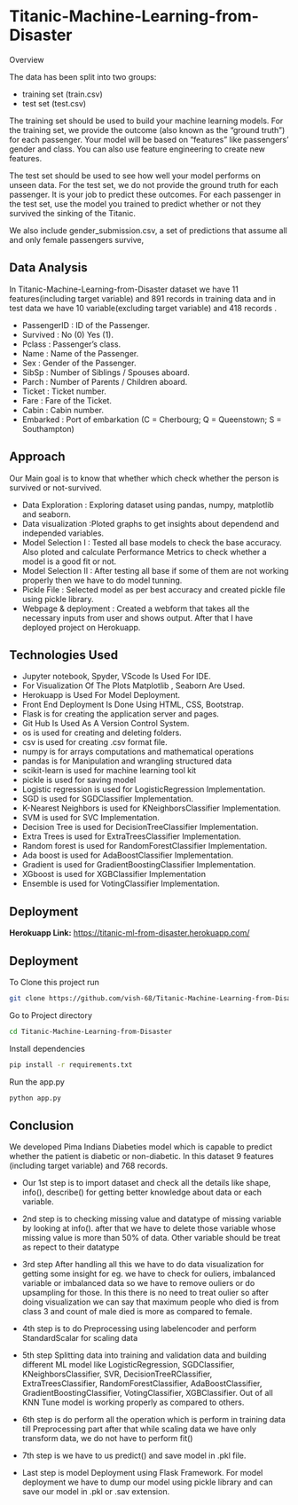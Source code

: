 
# Titanic-Machine-Learning-from-Disaster 

Overview

The data has been split into two groups:

* training set (train.csv)
* test set (test.csv)

The training set should be used to build your machine learning 
models. For the training set, we provide the outcome (also known 
as the “ground truth”) for each passenger. Your model will be 
based on “features” like passengers’ gender and class. You can 
also use feature engineering to create new features.

The test set should be used to see how well your model performs 
on unseen data. For the test set, we do not provide the ground 
truth for each passenger. It is your job to predict these 
outcomes. For each passenger in the test set, use the model you 
trained to predict whether or not they survived the sinking of 
the Titanic.

We also include gender_submission.csv, a set of predictions that 
assume all and only female passengers survive,
## Data Analysis

In Titanic-Machine-Learning-from-Disaster dataset we have 11 features(including target 
variable) and 891 records in training data and in test data we have 
10 variable(excluding target variable) and 418 records .

* PassengerID : ID of the Passenger.
* Survived : No (0) Yes (1).
* Pclass : Passenger’s class.
* Name : Name of the Passenger.
* Sex : Gender of the Passenger.
* SibSp : Number of Siblings / Spouses aboard.
* Parch : Number of Parents / Children aboard.
* Ticket : Ticket number.
* Fare : Fare of the Ticket.
* Cabin : Cabin number.
* Embarked : Port of embarkation (C = Cherbourg; Q = Queenstown; S = Southampton)
## Approach

Our Main goal is to know that whether which check whether the person is survived or not-survived.

* Data Exploration : Exploring dataset using pandas, numpy, matplotlib and seaborn.
* Data visualization :Ploted graphs to get insights about dependend and independed variables.
* Model Selection I : Tested all base models to check the base accuracy. Also ploted and calculate Performance Metrics to check whether a model is a good fit or not.
* Model Selection II : After testing all base if some of them are not working properly then we have to do model tunning. 
* Pickle File : Selected model as per best accuracy and created pickle file using pickle library.
* Webpage & deployment : Created a webform that takes all the necessary inputs from user and shows output. After that I have deployed project on Herokuapp. 

## Technologies Used

* Jupyter notebook, Spyder, VScode Is Used For IDE.
* For Visualization Of The Plots Matplotlib , Seaborn Are Used.
* Herokuapp is Used For Model Deployment.
* Front End Deployment Is Done Using HTML, CSS, Bootstrap.
* Flask is for creating the application server and pages.
* Git Hub Is Used As A Version Control System.
* os is used for creating and deleting folders.
* csv is used for creating .csv format file.
* numpy is for arrays computations and mathematical operations
* pandas is for Manipulation and wrangling structured data
* scikit-learn is used for machine learning tool kit
* pickle is used for saving model
* Logistic regression is used for LogisticRegression Implementation.
* SGD is used for SGDClassifier Implementation.
* K-Nearest Neighbors is used for KNeighborsClassifier Implementation.
* SVM is used for SVC Implementation.
* Decision Tree is used for DecisionTreeClassifier Implementation.
* Extra Trees is used for ExtraTreesClassifier Implementation.
* Random forest is used for RandomForestClassifier Implementation.
* Ada boost is used for AdaBoostClassifier Implementation.
* Gradient is used for GradientBoostingClassifier Implementation.
* XGboost is used for XGBClassifier Implementation
* Ensemble is used for VotingClassifier Implementation.
## Deployment

**Herokuapp Link:** https://titanic-ml-from-disaster.herokuapp.com/
  
## Deployment

To Clone this project run

```bash
git clone https://github.com/vish-68/Titanic-Machine-Learning-from-Disaster
```
Go to Project directory
```bash
cd Titanic-Machine-Learning-from-Disaster
```
Install dependencies
``` bash
pip install -r requirements.txt
```  
Run the app.py
```bash
python app.py
```
## Conclusion

We developed Pima Indians Diabeties model which is capable to predict
whether the patient is diabetic or non-diabetic. In this dataset 9 features
(including target variable) and 768 records.
* Our 1st step is to import dataset and check all
  the details like shape, info(), describe() for getting better knowledge
  about data or each variable.

* 2nd step is to checking missing value and datatype of missing variable
  by looking at info(). after that we have to delete those 
  variable whose missing value is more than 50% of data. Other 
  variable should be treat as repect to their datatype

* 3rd step After handling all this we have to do data 
  visualization for getting some insight for eg. we have to check 
  for ouliers, imbalanced variable or imbalanced data so we have to 
  remove ouliers or do upsampling for those. In this there is no 
  need to treat oulier so after doing visualization we can say 
  that maximum people who died is from class 3 and count of 
  male died is more as compared to female.

* 4th step is to do Preprocessing using labelencoder and perform 
  StandardScalar for scaling data

* 5th step Splitting data into training and validation data and building 
  different ML model like LogisticRegression, SGDClassifier, 
  KNeighborsClassifier, SVR, DecisionTreeRClassifier, ExtraTreesClassifier, 
  RandomForestClassifier, AdaBoostClassifier, GradientBoostingClassifier, 
  VotingClassifier, XGBClassifier. Out of all KNN Tune model is working 
  properly as compared to others.

* 6th step is do perform all the operation which is perform in training
  data till Preprocessing part after that while scaling data we have 
  only transform data, we do not have to perform fit()

* 7th step is we have to us predict() and save model in .pkl file.

* Last step is model Deployment using Flask Framework.
  For model deployment we have to dump our model using pickle library
  and can save our model in .pkl or .sav extension.
